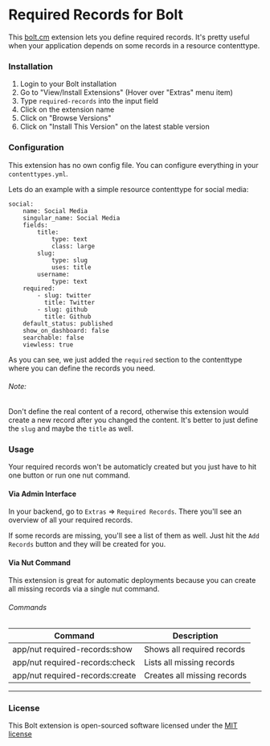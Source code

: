 Required Records for Bolt
======================

This [bolt.cm](https://bolt.cm/) extension lets you define required records. 
It's pretty useful when your application depends on some records in a resource contenttype.

### Installation
1. Login to your Bolt installation
2. Go to "View/Install Extensions" (Hover over "Extras" menu item)
3. Type `required-records` into the input field
4. Click on the extension name
5. Click on "Browse Versions"
6. Click on "Install This Version" on the latest stable version

### Configuration
This extension has no own config file. You can configure everything in your `contenttypes.yml`.

Lets do an example with a simple resource contenttype for social media:

```
social:
    name: Social Media
    singular_name: Social Media
    fields:
        title:
            type: text
            class: large
        slug:
            type: slug
            uses: title
        username:
            type: text
    required:
        - slug: twitter
          title: Twitter
        - slug: github
          title: Github
    default_status: published
    show_on_dashboard: false
    searchable: false
    viewless: true
```

As you can see, we just added the `required` section to the contenttype where you can define the records you need.

###### Note:
Don't define the real content of a record, otherwise this extension would create a new record after you changed the content.
It's better to just define the `slug` and maybe the `title` as well.

### Usage
Your required records won't be automaticly created but you just have to hit one button or run one nut command.

#### Via Admin Interface
In your backend, go to `Extras` => `Required Records`.
There you'll see an overview of all your required records.

If some records are missing, you'll see a list of them as well. Just hit the `Add Records` button and they will be created for you.

#### Via Nut Command
This extension is great for automatic deployments because you can create all missing records via a single nut command.

###### Commands

| Command                         | Description                 |
|---------------------------------|-----------------------------|
| app/nut required-records:show   | Shows all required records  |
| app/nut required-records:check  | Lists all missing records   |
| app/nut required-records:create | Creates all missing records |

---

### License

This Bolt extension is open-sourced software licensed under the [MIT license](http://opensource.org/licenses/MIT)